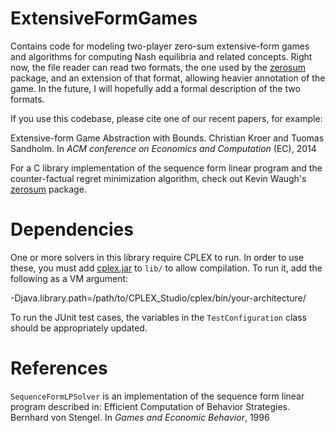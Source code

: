 ExtensiveFormGames
==================

Contains code for modeling two-player zero-sum extensive-form games and algorithms for computing Nash equilibria and related concepts. Right now, the file reader can read two formats, the one used by the [zerosum](http://www.cs.cmu.edu/~./waugh/zerosum.html) package, and an extension of that format, allowing heavier annotation of the game. In the future, I will hopefully add a formal description of the two formats.

If you use this codebase, please cite one of our recent papers, for example:

Extensive-form Game Abstraction with Bounds. Christian Kroer and Tuomas Sandholm. In _ACM conference on Economics and Computation_ (EC), 2014

For a C library implementation of the sequence form linear program and the counter-factual regret minimization algorithm, check out Kevin Waugh's [zerosum](http://www.cs.cmu.edu/~./waugh/zerosum.html) package.

Dependencies
============

One or more solvers in this library require CPLEX to run. In order to use these, you must add [cplex.jar](http://www-01.ibm.com/software/commerce/optimization/cplex-optimizer/) to `lib/` to allow compilation. To run it, add the following as a VM argument:

-Djava.library.path=/path/to/CPLEX_Studio/cplex/bin/your-architecture/

To run the JUnit test cases, the variables in the `TestConfiguration` class should be appropriately updated.

References
==========

`SequenceFormLPSolver` is an implementation of the sequence form linear program described in:
Efficient Computation of Behavior Strategies. Bernhard von Stengel. In _Games and Economic Behavior_, 1996


